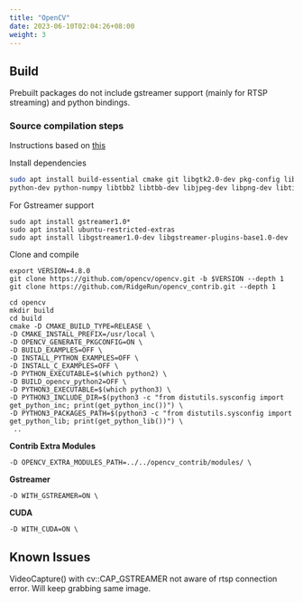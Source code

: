 ```yaml
---
title: "OpenCV"
date: 2023-06-10T02:04:26+08:00
weight: 3
---
```


## Build 

Prebuilt packages do not include gstreamer support (mainly for RTSP streaming) and python bindings. 

### Source compilation steps
Instructions based on [this](https://developer.ridgerun.com/wiki/index.php/Compiling_OpenCV_from_Source)

Install dependencies
```bash
sudo apt install build-essential cmake git libgtk2.0-dev pkg-config libavcodec-dev libavformat-dev libswscale-dev \
python-dev python-numpy libtbb2 libtbb-dev libjpeg-dev libpng-dev libtiff-dev libdc1394-22-dev python3-pip python3-numpy
```

For Gstreamer support
```
sudo apt install gstreamer1.0*
sudo apt install ubuntu-restricted-extras
sudo apt install libgstreamer1.0-dev libgstreamer-plugins-base1.0-dev
```

Clone and compile
```
export VERSION=4.8.0
git clone https://github.com/opencv/opencv.git -b $VERSION --depth 1
git clone https://github.com/RidgeRun/opencv_contrib.git --depth 1
```

```
cd opencv
mkdir build
cd build
cmake -D CMAKE_BUILD_TYPE=RELEASE \
-D CMAKE_INSTALL_PREFIX=/usr/local \
-D OPENCV_GENERATE_PKGCONFIG=ON \
-D BUILD_EXAMPLES=OFF \
-D INSTALL_PYTHON_EXAMPLES=OFF \
-D INSTALL_C_EXAMPLES=OFF \
-D PYTHON_EXECUTABLE=$(which python2) \
-D BUILD_opencv_python2=OFF \
-D PYTHON3_EXECUTABLE=$(which python3) \
-D PYTHON3_INCLUDE_DIR=$(python3 -c "from distutils.sysconfig import get_python_inc; print(get_python_inc())") \
-D PYTHON3_PACKAGES_PATH=$(python3 -c "from distutils.sysconfig import get_python_lib; print(get_python_lib())") \
 ..
```

**Contrib Extra Modules**
```
-D OPENCV_EXTRA_MODULES_PATH=../../opencv_contrib/modules/ \
```
**Gstreamer**
```
-D WITH_GSTREAMER=ON \
```
**CUDA**
```
-D WITH_CUDA=ON \
```

## Known Issues

VideoCapture() with cv::CAP_GSTREAMER not aware of rtsp connection error. 
Will keep grabbing same image.
